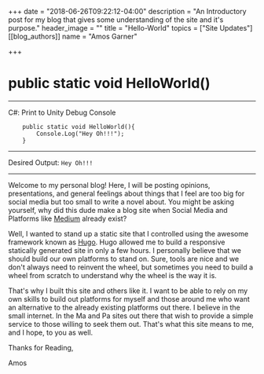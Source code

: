 +++
date = "2018-06-26T09:22:12-04:00"
description = "An Introductory post for my blog that gives some understanding of the site and it's purpose."
header_image = ""
title = "Hello-World"
topics = ["Site Updates"]
[[blog_authors]]
name = "Amos Garner"

+++
# public static void HelloWorld()

***

C#: Print to Unity Debug Console

        public static void HelloWorld(){
            Console.Log("Hey Oh!!!");
        }

***

Desired Output: `Hey Oh!!!`

***

Welcome to my personal blog! Here, I will be posting opinions, presentations, and general feelings about things that I feel are too big for social media but too small to write a novel about. You might be asking yourself, why did this dude make a blog site when Social Media and Platforms like [Medium](https://medium.com/) already exist?

Well, I wanted to stand up a static site that I controlled using the awesome framework known as [Hugo](https://gohugo.io/). Hugo allowed me to build a responsive statically generated site in only a few hours. I personally believe that we should build our own platforms to stand on. Sure, tools are nice and we don't always need to reinvent the wheel, but sometimes you need to build a wheel from scratch to understand why the wheel is the way it is.

That's why I built this site and others like it. I want to be able to rely on my own skills to build out platforms for myself and those around me who want an alternative to the already existing platforms out there. I believe in the small internet. In the Ma and Pa sites out there that wish to provide a simple service to those willing to seek them out. That's what this site means to me, and I hope, to you as well.

Thanks for Reading,

Amos
